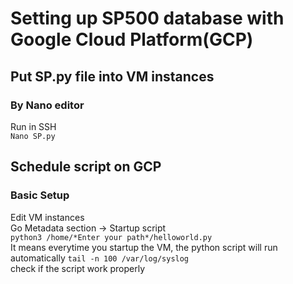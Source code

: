 # Setting up SP500 database with Google Cloud Platform(GCP)
## Put SP.py file into VM instances
### By Nano editor
Run in SSH  
```Nano SP.py```
## Schedule script on GCP
### Basic Setup
Edit VM instances  
Go Metadata section -> Startup script  
```python3 /home/*Enter your path*/helloworld.py```  
It means everytime you startup the VM, the python script will run automatically
```tail -n 100 /var/log/syslog```  
check if the script work properly
